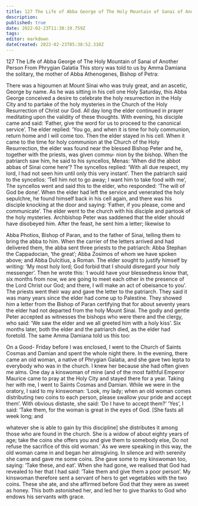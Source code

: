 ```yaml
---
title: 127 The Life of Abba George of The Holy Mountain of Sanai of Another Person From Phrygian Galatia
description: 
published: true
date: 2022-02-23T11:38:19.759Z
tags: 
editor: markdown
dateCreated: 2022-02-23T05:38:52.310Z
---
```


127 The Life of Abba George of The Holy Mountain of Sanai of Another Person From Phrygian Galatia
This story was told to us by Amma Damiana the solitary, the mother of Abba Athenogenes, Bishop of Petra:  
 
There was a higoumen at Mount Sinai who was truly great, and an ascetic, George by name. As he was sitting in his cell one Holy Saturday, this Abba George conceived a desire to celebrate the holy resurrection in the Holy City and to partake of the holy mysteries in the Church of the Holy Resurrection of Christ our God. All day long the elder continued in prayer meditating upon the validity of these thoughts. With evening, his disciple came and said: ‘Father, give the word for us to proceed to the canonical service’. The elder replied: ‘You go, and when it is time for holy communion, return home and I will come too. Then the elder stayed in his cell. When it came to the time for holy communion at the Church of the Holy Resurrection, the elder was found near the blessed Bishop Peter and he, together with the priests, was given commu- nion by the bishop. When the patriarch saw him, he said to his syncellos, Menas: ‘When did the abbot abbas of Sinai come here’? The syncellos replied: ‘With all due respect, my lord, I had not seen him until only this very instant’. Then the patriarch said to the syncellos: ‘Tell him not to go away; I want him to take food with me’, The syncellos went and said this to the elder, who responded: ‘The will of God be done’. When the elder had left the service and venerated the holy sepulchre, he found himself back in his cell again, and there was his disciple knocking at the door and saying: ‘Father, if you please, come and communicate’. The elder went to the church with his disciple and partook of the holy mysteries. Archbishop Peter was saddened that the elder should have disobeyed him. After the feast, he sent him a letter; likewise to  
 
Abba Photios, Bishop of Paran, and to the father of Sinai, telling them to bring the abba to him. When the carrier of the letters arrived and had delivered them, the abba sent three priests to the patriarch: Abba Stephan the Cappadocian, ‘the great’; Abba Zosimos of whom we have spoken above; and Abba Dulcitius, a Roman. The elder sought to justify himself by writing: ‘My most holy lord; God forbid that I should disregard your holy messenger’. Then he wrote this: ‘I would have your blessedness know that, six months from now, we are going to meet each other in the presence of the Lord Christ our God; and there, I will make an act of obeisance to you’. The priests went their way and gave the letter to the patriarch. They said it was many years since the elder had come up to Palestine. They showed him a letter from the Bishop of Paran certifying that for about seventy years the elder had not departed from the holy Mount Sinai. The godly and gentle Peter accepted as witnesses the bishops who were there and the clergy, who said: ‘We saw the elder and we all greeted him with a holy kiss’. Six months later, both the elder and the patriarch died, as the elder had foretold. The same Amma Damiana told us this too:  
 
On a Good- Friday before I was enclosed, I went to the Church of Saints Cosmas and Damian and spent the whole night there. In the evening, there came an old woman, a native of Phrygian Galatia, and she gave two lepta to everybody who was in the church. I knew her because she had often given me alms. One day a kinswoman of mine (and of the most faithful Emperor Maurice came to pray at the Holy City and stayed there for a year. Taking her with me, I went to Saints Cosmas and Damian. While we were in the oratory, I said to my kinswoman: ‘Look, my lady; when an old woman comes distributing two coins to each person, please swallow your pride and accept them’. With obvious distaste, she said: ‘Do I have to accept them?’ ‘Yes’, I said: ‘Take them, for the woman is great in the eyes of God. [She fasts all week long; and  
 
whatever she is able to gain by this discipline] she distributes it among those who are found in the church. She is a widow of about eighty years of age; take the coins she offers you and give them to somebody else, Do not refuse the sacrifice of this old woman.’ As we were speaking in this way, the old woman came in and began her almsgiving. In silence ard with serenity she came and gave me some coins. She gave some to my kinswoman too, saying: ‘Take these, and eat’. When she had gone, we realised that God had revealed to her that I had said: ‘Take them and give them a poor person’. My kinswoman therefore sent a servant of hers to get vegetables with the two coins. These she ate, and she affirmed before God that they were as sweet as honey. This both astonished her, and led her to give thanks to God who endows his servants with grace.
